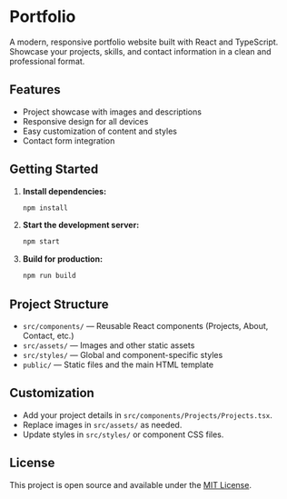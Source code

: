# Portfolio

A modern, responsive portfolio website built with React and TypeScript. Showcase your projects, skills, and contact information in a clean and professional format.

## Features

- Project showcase with images and descriptions
- Responsive design for all devices
- Easy customization of content and styles
- Contact form integration

## Getting Started

1. **Install dependencies:**
   ```sh
   npm install
   ```
2. **Start the development server:**
   ```sh
   npm start
   ```
3. **Build for production:**
   ```sh
   npm run build
   ```

## Project Structure

- `src/components/` — Reusable React components (Projects, About, Contact, etc.)
- `src/assets/` — Images and other static assets
- `src/styles/` — Global and component-specific styles
- `public/` — Static files and the main HTML template

## Customization

- Add your project details in `src/components/Projects/Projects.tsx`.
- Replace images in `src/assets/` as needed.
- Update styles in `src/styles/` or component CSS files.

## License

This project is open source and available under the [MIT License](LICENSE).
